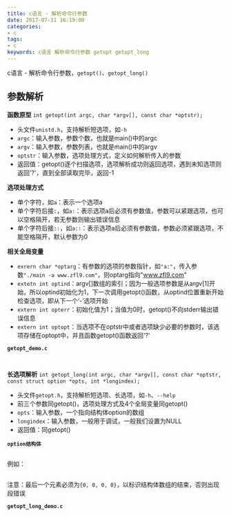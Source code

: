 ```yaml
---
title: c语言 - 解析命令行参数
date: 2017-07-31 16:19:00
categories:
- c
tags:
- c
keywords: c语言 解析命令行参数 getopt getopt_long
---
```


> 
c语言 - 解析命令行参数，`getopt()`、`getopt_long()`

<!-- more -->

## 参数解析
**函数原型**
`int getopt(int argc, char *argv[], const char *optstr);`
- 头文件`unistd.h`，支持解析短选项，如`-h`
- `argc`：输入参数，参数个数，也就是main()中的argc
- `argv`：输入参数，参数列表，也就是main()中的argv
- `optstr`：输入参数，选项处理方式，定义如何解析传入的参数
- 返回值：getopt()逐个扫描选项，选项解析成功则返回选项，遇到未知选项则返回'?'，直到全部读取完毕，返回-1

**选项处理方式**
- 单个字符，如`a`：表示一个选项a
- 单个字符后接`:`，如`a:`：表示选项a后必须有参数值，参数可以紧跟选项，也可以空格隔开，若无参数则输出错误信息
- 单个字符后接`::`，如`a::`：表示选项a后必须有参数值，参数必须紧跟选项，不能空格隔开，默认参数为0

**相关全局变量**
- `exrern char *optarg`：有参数的选项的参数指针，如`"a:"`，传入参数`"./main -a www.zfl9.com"`，则optarg指向"www.zfl9.com"
- `extetn int optind`：argv[]数组的索引；因为一般选项参数是从argv[1]开始，所以optind初始化为1，下一次调用getopt()函数，从optind位置重新开始检查选项，即从下一个‘-’选项开始
- `extern int opterr`：初始化值为1；当值为0时，getopt()不向stderr输出错误信息
- `extern int optopt`：当选项不在optstr中或者选项缺少必要的参数时，该选项存储在optopt中，并且函数getopt()函数返回'?'

**`getopt_demo.c`**
<pre><code class="language-c line-numbers"><script type="text/plain">#include <stdio.h>
#include <unistd.h>
#include <string.h>

int opterr = 0;

int main(int argc, char *argv[]){
    char *optstr = "s:p:m:k:b:l:uv";
    int opt;
    while((opt = getopt(argc, argv, optstr)) != -1){
        switch(opt){
            case 'v':
                printf("version 2.3.0\n");
                return 0;
            case 's':
                printf("server: %s\n", optarg);
                break;
            case 'p':
                printf("port: %s\n", optarg);
                break;
            case 'm':
                printf("method: %s\n", optarg);
                break;
            case 'k':
                printf("passwd: %s\n", optarg);
                break;
            case 'b':
                printf("bind: %s\n", optarg);
                break;
            case 'l':
                printf("listen: %s\n", optarg);
                break;
            case 'u':
                printf("enable udp\n");
                break;
            case '?':
                if(strchr(optstr, optopt) == NULL){
                    fprintf(stderr, "unknown option '-%c'\n", optopt);
                }else{
                    fprintf(stderr, "option requires an argument '-%c'\n", optopt);
                }
                return 1;
        }
    }
    return 0;
}
</script></code></pre>

<pre><code class="language-c line-numbers"><script type="text/plain"># root @ localhost in ~/work [17:19:20]
$ gcc a.c

# root @ localhost in ~/work [17:20:04]
$ ./a.out

# root @ localhost in ~/work [17:20:07]
$ ./a.out -v
version 2.3.0

# root @ localhost in ~/work [17:20:08]
$ ./a.out -vv
version 2.3.0

# root @ localhost in ~/work [17:20:11]
$ ./a.out -q
unknown option '-q'

# root @ localhost in ~/work [17:20:18] C:1
$ ./a.out -s
option requires an argument '-s'

# root @ localhost in ~/work [17:20:22] C:1
$ ./a.out -s ss.org -p 8080 -m rc4-md5 -k 123456pass -b 0.0.0.0 -l1080 -u
server: ss.org
port: 8080
method: rc4-md5
passwd: 123456pass
bind: 0.0.0.0
listen: 1080
enable udp
</script></code></pre>

**长选项解析**
`int getopt_long(int argc, char *argv[], const char *optstr, const struct option *opts, int *longindex);`
- 头文件`getopt.h`，支持解析短选项、长选项，如`-h`、`--help`
- 前三个参数同getopt()，选项处理方式及4个全局变量同getopt()
- `opts`：输入参数，一个指向结构体option的数组
- `longindex`：输入参数，一般用于调试，一般我们设置为NULL
- 返回值：同getopt()

**`option结构体`**
<pre><code class="language-c line-numbers"><script type="text/plain">struct option {
    const char *name;
    int has_arg;
    int *flag;
    int val;
};

/*
name    长选项的名称，例如"help"
has_arg 是否带参数，0不带参数，1必须带参数，2参数可选
flag    指定长选项如何返回结果，如果flag为NULL，getopt_long()返回val即短选项'h'; 如果flag不为NULL，getopt_long()返回0，并且将val的值存储到flag中
val     短选项的名称，例如'h'
*/
</script></code></pre>

例如：
<pre><code class="language-c line-numbers"><script type="text/plain">struct option opts[] = {
       {"version", 0, NULL, 'v'},
       {"server", 1, NULL, 's'},
       {"help", 0, NULL, 'h'},
       {0, 0, 0, 0}
};
</script></code></pre>

注意：最后一个元素必须为`{0, 0, 0, 0}`，以标识结构体数组的结束，否则出现段错误

**`getopt_long_demo.c`**
<pre><code class="language-c line-numbers"><script type="text/plain">#include <stdio.h>
#include <string.h>
#include <getopt.h>

int opterr = 0;

int main(int argc, char *argv[]){
    char *optstr = "s:p:m:k:b:l:uv";
    struct option opts[] = {
        {"server", 1, NULL, 's'},
        {"port", 1, NULL, 'p'},
        {"method", 1, NULL, 'm'},
        {"passwd", 1, NULL, 'k'},
        {"bind", 1, NULL, 'b'},
        {"listen", 1, NULL, 'l'},
        {"udp", 0, NULL, 'u'},
        {"version", 0, NULL, 'v'},
        {0, 0, 0, 0},
    };
    int opt;
    while((opt = getopt_long(argc, argv, optstr, opts, NULL)) != -1){
        switch(opt){
            case 'v':
                printf("version 2.3.0\n");
                return 0;
            case 's':
                printf("server: %s\n", optarg);
                break;
            case 'p':
                printf("port: %s\n", optarg);
                break;
            case 'm':
                printf("method: %s\n", optarg);
                break;
            case 'k':
                printf("passwd: %s\n", optarg);
                break;
            case 'b':
                printf("bind: %s\n", optarg);
                break;
            case 'l':
                printf("listen: %s\n", optarg);
                break;
            case 'u':
                printf("enable udp\n");
                break;
            case '?':
                if(strchr(optstr, optopt) == NULL){
                    fprintf(stderr, "unknown option '-%c'\n", optopt);
                }else{
                    fprintf(stderr, "option requires an argument '-%c'\n", optopt);
                }
                return 1;
        }
    }
    return 0;
}
</script></code></pre>

<pre><code class="language-c line-numbers"><script type="text/plain"># root @ localhost in ~/work [17:45:46] C:1
$ ./a.out -s ss.org -p 8080 -m rc4-md5 -k 123456pass -b 0.0.0.0 -l1080 -u
server: ss.org
port: 8080
method: rc4-md5
passwd: 123456pass
bind: 0.0.0.0
listen: 1080
enable udp

# root @ localhost in ~/work [17:46:01]
$ ./a.out --server ss.org --port 8080 --method rc4-md5 --passwd 123456pass --bind 0.0.0.0 --listen 1080 --udp
server: ss.org
port: 8080
method: rc4-md5
passwd: 123456pass
bind: 0.0.0.0
listen: 1080
enable udp
</script></code></pre>
